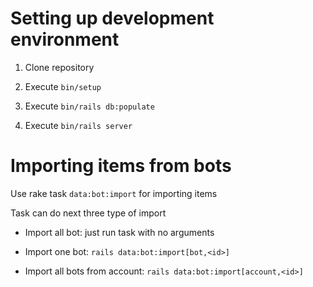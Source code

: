 # Setting up development environment

1. Clone repository

2. Execute `bin/setup`

3. Execute `bin/rails db:populate`

4. Execute `bin/rails server`

# Importing items from bots

Use rake task `data:bot:import` for importing items

Task can do next three type of import

* Import all bot: just run task with no arguments

* Import one bot: `rails data:bot:import[bot,<id>]`

* Import all bots from account: `rails data:bot:import[account,<id>]`
